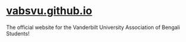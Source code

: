 # [vabsvu.github.io](https://vabsvu.github.io)

The official website for the Vanderbilt University Association of Bengali Students!
